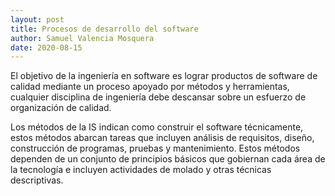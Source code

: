 ```yaml
---
layout: post
title: Procesos de desarrollo del software 
author: Samuel Valencia Mosquera 
date: 2020-08-15
---
```


El objetivo de la ingeniería en software es lograr productos de software de calidad mediante un proceso apoyado por métodos y herramientas, cualquier disciplina de ingeniería debe descansar sobre un esfuerzo de organización de calidad.

Los métodos de la IS indican como construir el software técnicamente, estos métodos abarcan tareas que incluyen análisis de requisitos, diseño, construcción de programas, pruebas y mantenimiento. Estos métodos dependen de un conjunto de principios básicos que gobiernan cada área de la tecnología e incluyen actividades de molado y otras técnicas descriptivas.

